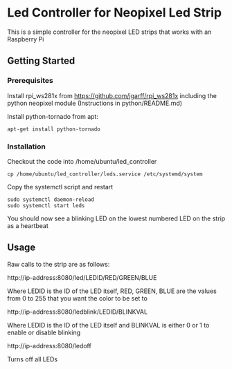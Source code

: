 # Led Controller for Neopixel Led Strip

This is a simple controller for the neopixel LED strips that works with an Raspberry Pi

## Getting Started

### Prerequisites


Install rpi_ws281x from https://github.com/jgarff/rpi_ws281x including the python neopixel module (Instructions in python/README.md)


Install python-tornado from apt:
```
apt-get install python-tornado
```

### Installation

Checkout the code into /home/ubuntu/led_controller

```
cp /home/ubuntu/led_controller/leds.service /etc/systemd/system
```

Copy the systemctl script and restart
```
sudo systemctl daemon-reload
sudo systemctl start leds
```

You should now see a blinking LED on the lowest numbered LED on the strip as a heartbeat

## Usage

Raw calls to the strip are as follows:

http://ip-address:8080/led/LEDID/RED/GREEN/BLUE

Where LEDID is the ID of the LED itself, RED, GREEN, BLUE are the values from 0 to 255 that you want the color to be set to

http://ip-address:8080/ledblink/LEDID/BLINKVAL

Where LEDID is the ID of the LED itself and BLINKVAL is either 0 or 1 to enable or disable blinking

http://ip-address:8080/ledoff

Turns off all LEDs
